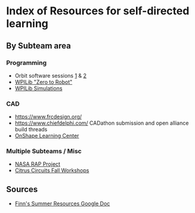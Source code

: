 # Index of Resources for self-directed learning

## By Subteam area

### Programming

- Orbit software sessions [1](https://www.youtube.com/watch?v=vUtVXz7ebEE) & [2](https://www.youtube.com/watch?v=N6ogT5DjGOk)
- [WPILib "Zero to Robot"](https://docs.wpilib.org/en/stable/docs/zero-to-robot/introduction.html)
- [WPILib Simulations](https://docs.wpilib.org/en/stable/docs/software/wpilib-tools/robot-simulation/introduction.html)


### CAD

- <https://www.frcdesign.org/>
- <https://www.chiefdelphi.com/> CADathon submission and open alliance build threads
- [OnShape Learning Center](https://learn.onshape.com/)


### Multiple Subteams / Misc

- [NASA RAP Project](https://robotics.nasa.gov/downloads/nasarap-rdc-v1.pdf)
- [Citrus Circuits Fall Workshops](https://www.youtube.com/watch?v=3ShM0scs2Qs&list=PL6j32uphg3L8UfsAFLrFT8rhbMrex9SLR)

## Sources

- [Finn's Summer Resources Google Doc](https://docs.google.com/document/d/1dmJtHqZuRxF4BxrNLrszATnH4pcK5N0nOOEYkUq9IJ0/edit?tab=t.0)